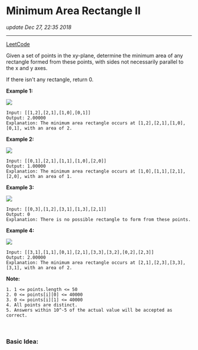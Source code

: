 # Minimum Area Rectangle II
_update Dec 27, 22:35 2018_

---
[LeetCode](https://leetcode.com/problems/minimum-area-rectangle-ii/)

Given a set of points in the xy-plane, determine the minimum area of any rectangle formed from these points, with sides not necessarily parallel to the x and y axes.

If there isn't any rectangle, return 0.

 
**Example 1:**

![](https://assets.leetcode.com/uploads/2018/12/21/1a.png)

    Input: [[1,2],[2,1],[1,0],[0,1]]
    Output: 2.00000
    Explanation: The minimum area rectangle occurs at [1,2],[2,1],[1,0],[0,1], with an area of 2.

**Example 2:**

![](https://assets.leetcode.com/uploads/2018/12/22/2.png)

    Input: [[0,1],[2,1],[1,1],[1,0],[2,0]]
    Output: 1.00000
    Explanation: The minimum area rectangle occurs at [1,0],[1,1],[2,1],[2,0], with an area of 1.

**Example 3:**

![](https://assets.leetcode.com/uploads/2018/12/22/3.png)

    Input: [[0,3],[1,2],[3,1],[1,3],[2,1]]
    Output: 0
    Explanation: There is no possible rectangle to form from these points.

**Example 4:**

![](https://assets.leetcode.com/uploads/2018/12/21/4c.png)

    Input: [[3,1],[1,1],[0,1],[2,1],[3,3],[3,2],[0,2],[2,3]]
    Output: 2.00000
    Explanation: The minimum area rectangle occurs at [2,1],[2,3],[3,3],[3,1], with an area of 2. 

**Note:**

    1. 1 <= points.length <= 50
    2. 0 <= points[i][0] <= 40000
    3. 0 <= points[i][1] <= 40000
    4. All points are distinct.
    5. Answers within 10^-5 of the actual value will be accepted as correct.

<br/>

### Basic Idea:
